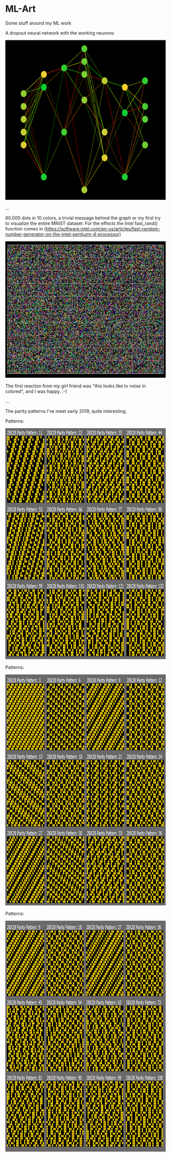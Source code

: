 # ML-Art
Some stuff around my ML work

A dropout neural network with the working neurons:
<p align="center">
  <img width="640" height="500" src="https://github.com/grensen/ML-Art/blob/master/dropout_art.png">
</p>


...


60.000 dots in 10 colors, a trivial message behind the graph or my first try to visualize the entire MNIST dataset:
For the effects the Intel fast_rand() function comes in
(https://software.intel.com/en-us/articles/fast-random-number-generator-on-the-intel-pentiumr-4-processor)



<p align="center">
  <img width="831" height="427" src="https://github.com/grensen/ML-Art/blob/master/60000_dots_and_10_colors_jiw.jpg">
</p>
The first reaction from my girl friend was "this looks like tv noise in colored", and I was happy. :-)

...

The parity patterns I've meet early 2019, quite interesting.

Patterns:

<p align="center">
  <img width="900" height="723" src="https://raw.githubusercontent.com/grensen/ML-Art/master/parity_01.png">
</p>

Patterns:

<p align="center">
  <img width="900" height="723" src="https://raw.githubusercontent.com/grensen/ML-Art/master/parity_02.png">
</p>

Patterns:

<p align="center">
  <img width="900" height="723" src="https://raw.githubusercontent.com/grensen/ML-Art/master/parity_03.png">
</p>
